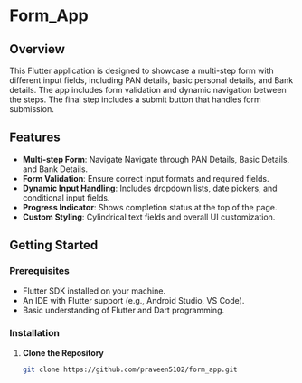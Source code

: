 # Form_App

## Overview

This Flutter application is designed to showcase a multi-step form with different input fields, including PAN details, basic personal details, and Bank details. The app includes form validation and dynamic navigation between the steps. The final step includes a submit button that handles form submission.

## Features

- **Multi-step Form**: Navigate Navigate through PAN Details, Basic Details, and Bank Details.
- **Form Validation**: Ensure correct input formats and required fields.
- **Dynamic Input Handling**: Includes dropdown lists, date pickers, and conditional input fields.
- **Progress Indicator**: Shows completion status at the top of the page.
- **Custom Styling**: Cylindrical text fields and overall UI customization.

## Getting Started

### Prerequisites

- Flutter SDK installed on your machine.
- An IDE with Flutter support (e.g., Android Studio, VS Code).
- Basic understanding of Flutter and Dart programming.

### Installation

1. **Clone the Repository**

   ```bash
   git clone https://github.com/praveen5102/form_app.git
